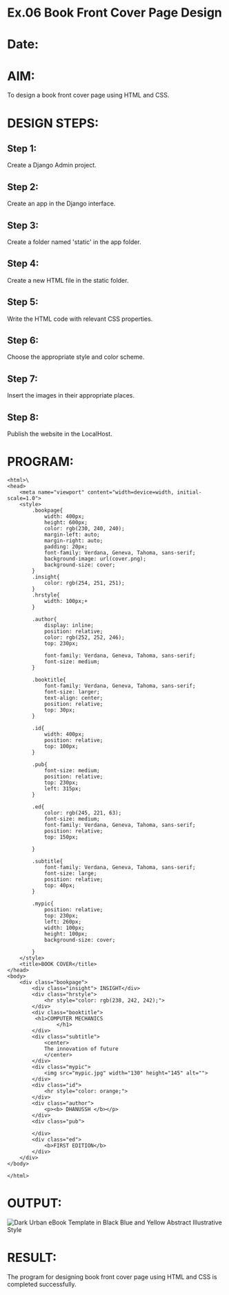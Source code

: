 # Ex.06 Book Front Cover Page Design
# Date:
# AIM:
To design a book front cover page using HTML and CSS.

# DESIGN STEPS:
## Step 1:
Create a Django Admin project.

## Step 2:
Create an app in the Django interface.

## Step 3:
Create a folder named 'static' in the app folder.

## Step 4:
Create a new HTML file in the static folder.

## Step 5:
Write the HTML code with relevant CSS properties.

## Step 6:
Choose the appropriate style and color scheme.

## Step 7:
Insert the images in their appropriate places.

## Step 8:
Publish the website in the LocalHost.

# PROGRAM:
```
<html>\
<head>
    <meta name="viewport" content="width=device=width, initial-scale=1.0">
    <style>
        .bookpage{
            width: 400px;
            height: 600px;
            color: rgb(230, 240, 240);
            margin-left: auto;
            margin-right: auto;
            padding: 20px;
            font-family: Verdana, Geneva, Tahoma, sans-serif;
            background-image: url(cover.png);
            background-size: cover;
        }
        .insight{
            color: rgb(254, 251, 251);
        }
        .hrstyle{
            width: 100px;+
        }

        .author{
            display: inline;
            position: relative;
            color: rgb(252, 252, 246);
            top: 230px;

            font-family: Verdana, Geneva, Tahoma, sans-serif;
            font-size: medium;
        }

        .booktitle{
            font-family: Verdana, Geneva, Tahoma, sans-serif;
            font-size: larger;
            text-align: center;
            position: relative;
            top: 30px;
        }

        .id{
            width: 400px;
            position: relative;
            top: 100px;
        }

        .pub{
            font-size: medium;
            position: relative;
            top: 230px;
            left: 315px;
        }

        .ed{
            color: rgb(245, 221, 63);
            font-size: medium;
            font-family: Verdana, Geneva, Tahoma, sans-serif;
            position: relative;
            top: 150px;

        }

        .subtitle{
            font-family: Verdana, Geneva, Tahoma, sans-serif;
            font-size: large;
            position: relative;
            top: 40px;
        }

        .mypic{
            position: relative;
            top: 230px;
            left: 260px;
            width: 100px;
            height: 100px;
            background-size: cover;

        }
    </style>
    <title>BOOK COVER</title>
</head>
<body>
    <div class="bookpage">
        <div class="insight"> INSIGHT</div>
        <div class="hrstyle">
            <hr style="color: rgb(238, 242, 242);">
        </div>
        <div class="booktitle">
         <h1>COMPUTER MECHANICS
                </h1>
        </div>
        <div class="subtitle">
            <center>
            The innovation of future
            </center>
        </div>
        <div class="mypic">
            <img src="mypic.jpg" width="130" height="145" alt="">
        </div>
        <div class="id">
            <hr style="color: orange;">
        </div>
        <div class="author">
            <p><b> DHANUSSH </b></p>
        </div>
        <div class="pub">
            
        </div>
        <div class="ed">
            <b>FIRST EDITION</b>
        </div>
    </div>
</body>

</html>
```
# OUTPUT:
![Dark Urban eBook Template in Black Blue and Yellow Abstract Illustrative Style](https://github.com/user-attachments/assets/56a6fd18-56cb-4ac2-8ce9-2a31aa8b4175)

# RESULT:
The program for designing book front cover page using HTML and CSS is completed successfully.

